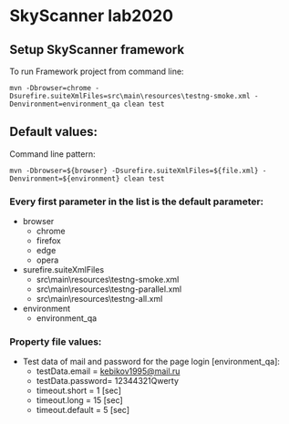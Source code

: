 # SkyScanner lab2020
## Setup SkyScanner framework
To run Framework project from command line:
```
mvn -Dbrowser=chrome -Dsurefire.suiteXmlFiles=src\main\resources\testng-smoke.xml -Denvironment=environment_qa clean test
```

## Default values:
Command line pattern:
```
mvn -Dbrowser=${browser} -Dsurefire.suiteXmlFiles=${file.xml} -Denvironment=${environment} clean test
```
### Every first parameter in the list is the default parameter:
* browser
    - chrome 
    - firefox
    - edge
    - opera
* surefire.suiteXmlFiles
    - src\main\resources\testng-smoke.xml 
    - src\main\resources\testng-parallel.xml
    - src\main\resources\testng-all.xml
* environment
    - environment_qa 
    
### Property file values:
* Test data of mail and password for the page login [environment_qa]:
    - testData.email = kebikov1995@mail.ru
    - testData.password= 12344321Qwerty
    - timeout.short = 1 [sec]
    - timeout.long = 15 [sec]
    - timeout.default = 5 [sec]